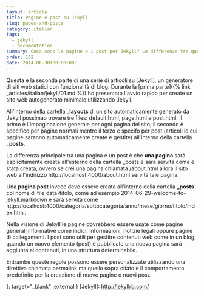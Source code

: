 ```yaml
---
layout: article
title: Pagine e post su Jekyll
slug: pages-and-posts
category: italian
tags:
  - jekyll
  - documentation
summary: Cosa sono le pagine e i post per Jekyll? Le differenze tra queste due entit&agrave;.
order: 102
date: 2014-06-30T00:00:00Z
---
```


Questa è la seconda parte di una serie di articoli su [Jekyll], un generatore di
siti web statici con funzionalità di blog.
Durante la [prima parte]({% link _articles/italian/jekyll/01.md %})
ho presentato l'avvio rapido per create un sito web autogenerato minimale
utilizzando Jekyll.

All'interno della cartella **_layouts** di un sito automaticamente generato da
Jekyll possimao trovare tre files: default.html, page.html e post.html.
Il primo è l'impaginazione generale per ogni pagina del sito, il secondo è
specifico per pagine normali mentre il terzo è specifo per post (articoli le cui
pagine saranno automaticamente create e gestite) all'interno della cartella
**_posts**.

La differenza principale tra una pagina e un post è che **una pagina** sarà
esplicitamente creata all'esterno della cartella _posts e sarà servita come è
stata creata, ovvero se crei una pagina chiamata /about.html allora il sito web
all'indirizzo http://localhost:4000/about.html servità tale pagina.

Una **pagina post** invece deve essere creata all'interno della cartella
**_posts** col nome di file data-titolo, come ad esempio
2014-06-29-welcome-to-jekyll.markdown e sarà servita come
http://localhost:4000/categoria/sottocategoria/anno/mese/giorno/titolo/index.html.

Nella visione di Jekyll le pagine dovrebbero essere usate come pagine generali
informative come indici, informazioni, notizie legali oppure pagine di
collegamenti. I post sono utili per gestitre contenuti web come in un blog,
quando un nuovo elemento (post) è pubblicato una nuova pagina sarà aggiunta ai
contenuti, in una struttura determinabile.

Entrambe queste regole possono essere personalizzate utilizzando una direttiva
chiamata permalink ma quello sopra citato è il comportamento predefinito per la
creazione di nuove pagine o nuovi post.

{: target="_blank" .external }
[Jekyll]: http://jekyllrb.com/